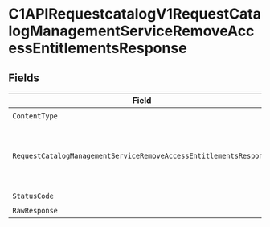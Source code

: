 # C1APIRequestcatalogV1RequestCatalogManagementServiceRemoveAccessEntitlementsResponse


## Fields

| Field                                                                                                                                                             | Type                                                                                                                                                              | Required                                                                                                                                                          | Description                                                                                                                                                       |
| ----------------------------------------------------------------------------------------------------------------------------------------------------------------- | ----------------------------------------------------------------------------------------------------------------------------------------------------------------- | ----------------------------------------------------------------------------------------------------------------------------------------------------------------- | ----------------------------------------------------------------------------------------------------------------------------------------------------------------- |
| `ContentType`                                                                                                                                                     | *string*                                                                                                                                                          | :heavy_check_mark:                                                                                                                                                | N/A                                                                                                                                                               |
| `RequestCatalogManagementServiceRemoveAccessEntitlementsResponse`                                                                                                 | [*shared.RequestCatalogManagementServiceRemoveAccessEntitlementsResponse](../../models/shared/requestcatalogmanagementserviceremoveaccessentitlementsresponse.md) | :heavy_minus_sign:                                                                                                                                                |  Empty response with a status code indicating success.<br/>                                                                                                       |
| `StatusCode`                                                                                                                                                      | *int*                                                                                                                                                             | :heavy_check_mark:                                                                                                                                                | N/A                                                                                                                                                               |
| `RawResponse`                                                                                                                                                     | [*http.Response](https://pkg.go.dev/net/http#Response)                                                                                                            | :heavy_minus_sign:                                                                                                                                                | N/A                                                                                                                                                               |